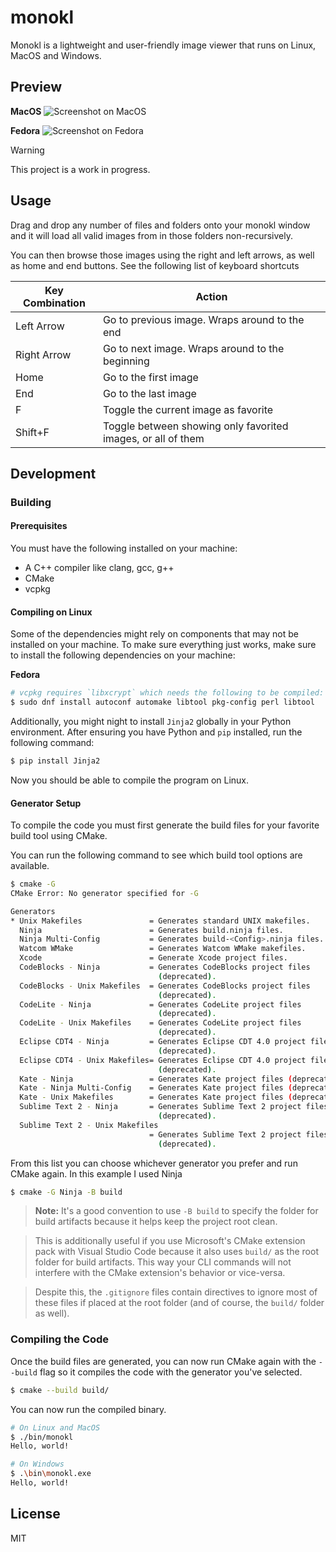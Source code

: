 # monokl
Monokl is a lightweight and user-friendly image viewer that runs on Linux, MacOS and Windows.

## Preview
**MacOS**
![Screenshot on MacOS](./ss-macos.png)

**Fedora**
![Screenshot on Fedora](./ss-fedora.png)

> [!WARNING]  
This project is a work in progress.

## Usage
Drag and drop any number of files and folders onto your monokl window and it will load all valid images from in those folders non-recursively.

You can then browse those images using the right and left arrows, as well as home and end buttons. See the following list of keyboard shortcuts

| Key Combination | Action |
|-----------------|--------|
| Left Arrow | Go to previous image. Wraps around to the end |
| Right Arrow | Go to next image. Wraps around to the beginning |
| Home | Go to the first image |
| End | Go to the last image |
| F | Toggle the current image as favorite |
| Shift+F | Toggle between showing only favorited images, or all of them |

## Development
### Building
#### Prerequisites
You must have the following installed on your machine:

- A C++ compiler like clang, gcc, g++
- CMake
- vcpkg

#### Compiling on Linux
Some of the dependencies might rely on components that may not be installed on your machine. To make sure everything just works, make sure to install the following dependencies on your machine:

**Fedora**
```bash
# vcpkg requires `libxcrypt` which needs the following to be compiled:
$ sudo dnf install autoconf automake libtool pkg-config perl libtool
```

Additionally, you might night to install `Jinja2` globally in your Python environment. After ensuring you have Python and `pip` installed, run the following command:
```bash
$ pip install Jinja2
```

Now you should be able to compile the program on Linux.

#### Generator Setup
To compile the code you must first generate the build files for your favorite build tool using CMake.

You can run the following command to see which build tool options are available.
```bash
$ cmake -G
CMake Error: No generator specified for -G

Generators
* Unix Makefiles               = Generates standard UNIX makefiles.
  Ninja                        = Generates build.ninja files.
  Ninja Multi-Config           = Generates build-<Config>.ninja files.
  Watcom WMake                 = Generates Watcom WMake makefiles.
  Xcode                        = Generate Xcode project files.
  CodeBlocks - Ninja           = Generates CodeBlocks project files
                                 (deprecated).
  CodeBlocks - Unix Makefiles  = Generates CodeBlocks project files
                                 (deprecated).
  CodeLite - Ninja             = Generates CodeLite project files
                                 (deprecated).
  CodeLite - Unix Makefiles    = Generates CodeLite project files
                                 (deprecated).
  Eclipse CDT4 - Ninja         = Generates Eclipse CDT 4.0 project files
                                 (deprecated).
  Eclipse CDT4 - Unix Makefiles= Generates Eclipse CDT 4.0 project files
                                 (deprecated).
  Kate - Ninja                 = Generates Kate project files (deprecated).
  Kate - Ninja Multi-Config    = Generates Kate project files (deprecated).
  Kate - Unix Makefiles        = Generates Kate project files (deprecated).
  Sublime Text 2 - Ninja       = Generates Sublime Text 2 project files
                                 (deprecated).
  Sublime Text 2 - Unix Makefiles
                               = Generates Sublime Text 2 project files
                                 (deprecated).
```

From this list you can choose whichever generator you prefer and run CMake again. In this example I used Ninja
```bash
$ cmake -G Ninja -B build
```

> **Note:** It's a good convention to use `-B build` to specify the folder for build artifacts because it helps keep the project root clean.

> This is additionally useful if you use Microsoft's CMake extension pack with Visual Studio Code because it also uses `build/` as the root folder for build artifacts. This way your CLI commands will not interfere with the CMake extension's behavior or vice-versa.

> Despite this, the `.gitignore` files contain directives to ignore most of these files if placed at the root folder (and of course, the `build/` folder as well).

### Compiling the Code
Once the build files are generated, you can now run CMake again with the `--build` flag so it compiles the code with the generator you've selected.

```bash
$ cmake --build build/
```

You can now run the compiled binary.

```bash
# On Linux and MacOS
$ ./bin/monokl
Hello, world!

# On Windows
$ .\bin\monokl.exe
Hello, world!
```

## License
MIT
